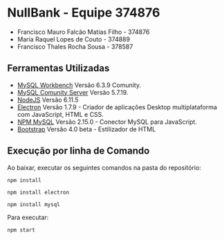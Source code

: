 # NullBank - Equipe 374876

* Francisco Mauro Falcão Matias Filho - 374876
* Maria Raquel Lopes de Couto - 374889
* Francisco Thales Rocha Sousa - 378587

## Ferramentas Utilizadas

* [MySQL Workbench](https://www.mysql.com/products/workbench/) Versão 6.3.9 Comunity.
* [MySQL Comunity Server](https://dev.mysql.com/downloads/mysql/) Versão 5.7.19.
* [NodeJS](https://nodejs.org/en/) Versão 6.11.5
* [Electron](https://electron.atom.io/) Versão 1.7.9 - Criador de aplicações Desktop multiplataforma com JavaScript, HTML e CSS.
* [NPM MySQL](https://www.npmjs.com/package/mysql) Versão 2.15.0 - Conector MySQL para JavaScript.
* [Bootstrap](https://getbootstrap.com/) Versão 4.0 beta - Estilizador de HTML

## Execução por linha de Comando

Ao baixar, executar os seguintes comandos na pasta do repositório:

`npm install`

`npm install electron`

`npm install mysql`

Para executar:

`npm start`